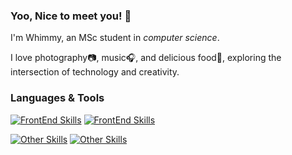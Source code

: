 ### Yoo, Nice to meet you! 👋

I'm Whimmy, an MSc student in *computer science*. 

I love photography📷, music🎧, and delicious food🍜, exploring the intersection of technology and creativity.

<!-- [![GitHub](https://img.shields.io/badge/dynamic/json?logo=github&label=GitHub&labelColor=495867&color=495867&query=%24.data.totalSubs&url=https%3A%2F%2Fapi.spencerwoo.com%2Fsubstats%2F%3Fsource%3Dgithub%26queryKey%3DWhimmey&style=flat-square)](https://github.com/Whimmey) -->

### Languages & Tools
[![FrontEnd Skills](https://skillicons.dev/icons?i=html,css,js,ts,python,java)](https://skillicons.dev)
[![FrontEnd Skills](https://skillicons.dev/icons?i=nodejs,vue,webpack,vite)](https://skillicons.dev)

[![Other Skills](https://skillicons.dev/icons?i=tensorflow,pytorch)](https://skillicons.dev)
[![Other Skills](https://skillicons.dev/icons?i=ps,pr)](https://skillicons.dev)

<!-- ![Whimmey's GitHub stats](https://github-readme-stats.vercel.app/api?username=Whimmey&show_icons=true&theme=tokyonight) -->

